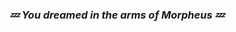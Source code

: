 <div align="center">
 <h3>
  <em>
    💤 You dreamed in the arms of Morpheus 💤
  </em>
 </h3>
</div>
